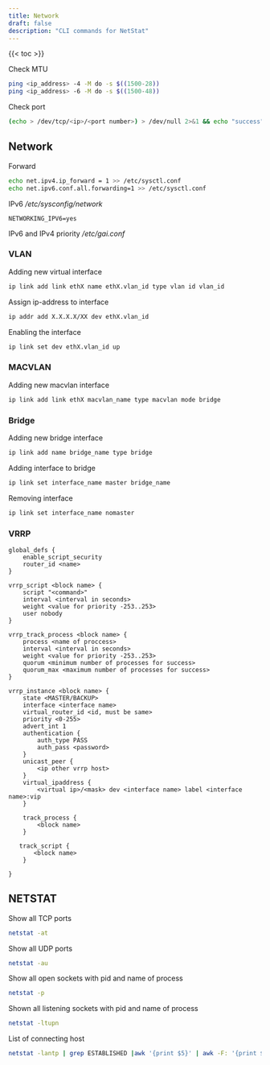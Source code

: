```yaml
---
title: Network
draft: false
description: "CLI commands for NetStat"
---
```


{{< toc >}}

Check MTU

```bash
ping <ip_address> -4 -M do -s $((1500-28))
ping <ip_address> -6 -M do -s $((1500-48))
```

Check port

```bash
(echo > /dev/tcp/<ip>/<port number>) > /dev/null 2>&1 && echo "success"
```

## Network

Forward

```bash
echo net.ipv4.ip_forward = 1 >> /etc/sysctl.conf
echo net.ipv6.conf.all.forwarding=1 >> /etc/sysctl.conf
```

IPv6
_/etc/sysconfig/network_

```text
NETWORKING_IPV6=yes
```

IPv6 and IPv4 priority
_/etc/gai.conf_

### VLAN

Adding new virtual interface

```bash
ip link add link ethX name ethX.vlan_id type vlan id vlan_id
```

Assign ip-address to interface

```bash
ip addr add X.X.X.X/XX dev ethX.vlan_id
```

Enabling the interface

```bash
ip link set dev ethX.vlan_id up
```

### MACVLAN

Adding new macvlan interface

```bash
ip link add link ethX macvlan_name type macvlan mode bridge
```

### Bridge

Adding new bridge interface

```bash
ip link add name bridge_name type bridge
```

Adding interface to bridge

```bash
ip link set interface_name master bridge_name
```

Removing interface

```bash
ip link set interface_name nomaster
```

### VRRP

```text
global_defs {
    enable_script_security
    router_id <name>
}

vrrp_script <block name> {
    script "<command>"
    interval <interval in seconds>
    weight <value for priority -253..253>
    user nobody
}

vrrp_track_process <block name> {
    process <name of proccess>
    interval <interval in seconds>
    weight <value for priority -253..253>
    quorum <minimum number of processes for success>
    quorum_max <maximum number of processes for success>
}

vrrp_instance <block name> {
    state <MASTER/BACKUP>
    interface <interface name>
    virtual_router_id <id, must be same>
    priority <0-255>
    advert_int 1
    authentication {
        auth_type PASS
        auth_pass <password>
    }
    unicast_peer {
        <ip other vrrp host>
    }
    virtual_ipaddress {
        <virtual ip>/<mask> dev <interface name> label <interface name>:vip
    }

    track_process {
        <block name>
    }

   track_script {
       <block name>
    }

}
```

## NETSTAT

Show all TCP ports

```bash
netstat -at
```

Show all UDP ports

```bash
netstat -au
```

Show all open sockets with pid and name of process

```bash
netstat -p
```

Shown all listening sockets with pid and name of process

```bash
netstat -ltupn
```

List of connecting host

```bash
netstat -lantp | grep ESTABLISHED |awk '{print $5}' | awk -F: '{print $1}' | sort -u
```
